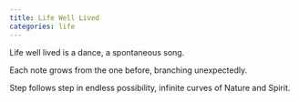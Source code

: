 ```yaml
---
title: Life Well Lived
categories: life
---
```

Life well lived is a dance,
a spontaneous song.

Each note grows
from the one before,
branching unexpectedly.

Step follows step
in endless possibility,
infinite curves
of Nature and Spirit.
